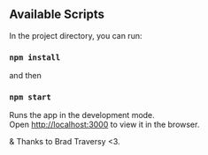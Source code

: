 ## Available Scripts

In the project directory, you can run:
### `npm install`
and then
### `npm start`

Runs the app in the development mode.<br />
Open [http://localhost:3000](http://localhost:3000) to view it in the browser.

&
Thanks to Brad Traversy <3.
